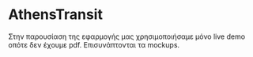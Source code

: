# AthensTransit
Στην παρουσίαση της εφαρμογής μας χρησιμοποιήσαμε μόνο live demo οπότε δεν έχουμε pdf. Επισυνάπτονται τα mockups.
